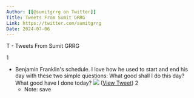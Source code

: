 ```yaml
---
Author: [[@sumitgrrg on Twitter]]
Title: Tweets From Sumit GRRG
Link: https://twitter.com/sumitgrrg
Date: 2024-07-06
---
```

T - Tweets From Sumit GRRG

1
- Benjamin Franklin's schedule.
  I love how he used to start and end his day with these two simple questions:
  What good shall I do this day?
  What good have I done today? 
  ![](https://pbs.twimg.com/media/E3hn83qVkA8Agxy.jpg) ([View Tweet](https://twitter.com/sumitgrrg/status/1402985582049980417))
2
    - Note: save
